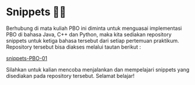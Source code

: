 # Snippets 🧑‍💻

<div>
Berhubung di mata kuliah PBO ini diminta untuk menguasai implementasi PBO di bahasa Java, C++ dan Python, maka kita sediakan repository snippets untuk ketiga bahasa tersebut dari setiap pertemuan praktikum.

<div class="text-center mt-16">
Repository tersebut bisa diakses melalui tautan berikut :

<span class="text-2xl">[snippets-PBO-01](https://github.com/praktikum-tiunpad-angkatan-2023/snippets-PBO-01)</span>
</div>

Silahkan untuk kalian mencoba menjalankan dan mempelajari snippets yang disediakan pada repository tersebut. Selamat belajar!
</div>
